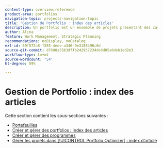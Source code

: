 ```yaml
---
content-type: overview;reference
product-area: portfolios
navigation-topic: projects-navigation-topic
title: 'Gestion de Portfolio : index des articles'
description: Un portfolio est un ensemble de projets présentant des caractéristiques communes. Pour plus d’informations sur la gestion de portfolio, reportez-vous aux sections suivantes.
author: Alina
feature: Work Management, Strategic Planning
recommendations: noDisplay, noCatalog
exl-id: 89f572a8-f585-4eee-a346-9e3188496c6d
source-git-commit: d7600a55b3dffb242957234de9d85a0deb1ad2e3
workflow-type: tm+mt
source-wordcount: '54'
ht-degree: 59%

---
```


# Gestion de Portfolio : index des articles

Cette section contient les sous-sections suivantes :

* [Portefeuilles](../../manage-work/portfolios/portfolios-overview/portfolio-overview-1.md)
* [Créer et gérer des portfolios : index des articles](../../manage-work/portfolios/create-and-manage-portfolios/create-and-manage-portfolios.md)
* [Créer et gérer des programmes](../../manage-work/portfolios/create-and-manage-programs/create-and-manage-programs.md)
* [Gérer les projets dans [!UICONTROL Portfolio Optimizer] : index d’article](../../manage-work/portfolios/portfolio-optimizer/manage-projects-in-portfolio-optimizer.md)
